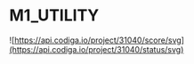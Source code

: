 # M1_UTILITY

![https://api.codiga.io/project/31040/score/svg](https://api.codiga.io/project/31040/status/svg)

